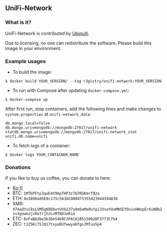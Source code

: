 ## UniFi-Network

### What is it?

UniFi-Network is contributed by [Ubiquiti](https://www.ui.com/download-software/).

Due to licensing, no one can redistribute the software. Please build this image in your environment.

### Example usages

- To build the image:

```console
$ docker build YOUR_VERSION/ --tag r3gistry/unifi-network:YOUR_VERSION
```

- To run with Compose after updating `docker-compose.yml`:

```console
$ docker-compose up
```

After first run, stop containers, add the following lines and make changes to `system.properties` at `unifi-network_data`:

```
db.mongo.local=false
db.mongo.uri=mongodb://mongodb:27017/unifi-network
statdb.mongo.uri=mongodb://mongodb:27017/unifi-network_stat
unifi.db.name=unifi
```

- To fetch logs of a container:

```console
$ docker logs YOUR_CONTAINER_NAME
```

### Donations

If you like to buy us coffee, you can donate to here:

- [Ko-fi](https://ko-fi.com/calvintam236)
- BTC: `1MTkPFtp3qxE4Y98pTHP3z767RGKmrT92a`
- ETH: `0x5896a85E8c175c563DC00087535582394d394838`
- XMR: `474adYsC8sLVM5gK8DbvtUVb237y9m5eMeRuYpJJVuoYUuMN5EYDuixHWxpEr6iNBb2zv3gowmJjcRoTrjhJLvMTRD1eKio`
- ETC: `0xFaBA3be3b3De5469C3F6C6185150928F3773C7b4`
- ZEC: `t1Z5Kc75JQ17txyaDUfwwyabTgsJMfuuSp4`
